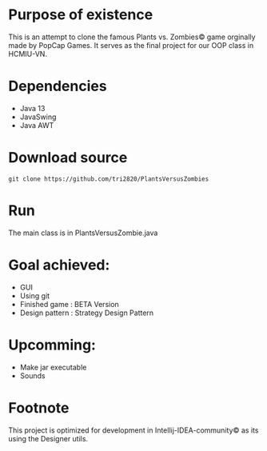 # Purpose of existence
This is an attempt to clone the famous Plants vs. Zombies© game orginally made by PopCap Games. 
It serves as the final project for our OOP class in HCMIU-VN.

# Dependencies
- Java 13
- JavaSwing
- Java AWT


# Download source
```
git clone https://github.com/tri2820/PlantsVersusZombies
```

# Run
The main class is in PlantsVersusZombie.java

# Goal achieved:
* GUI
* Using git
* Finished game : BETA Version
* Design pattern : Strategy Design Pattern

# Upcomming:
* Make jar executable
* Sounds

# Footnote
This project is optimized for development in Intellij-IDEA-community© as its using the Designer utils.
